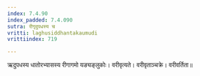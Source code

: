 ```yaml
---
index: 7.4.90
index_padded: 7.4.090
sutra: रीगृदुपधस्य च
vritti: laghusiddhantakaumudi
vrittiindex: 719

---
```

ऋदुपधस्य धातोरभ्यासस्य रीगागमो यङ्यङ्लुकोः। वरीवृत्यते। वरीवृताञ्चक्रे। वरीवर्तिता॥